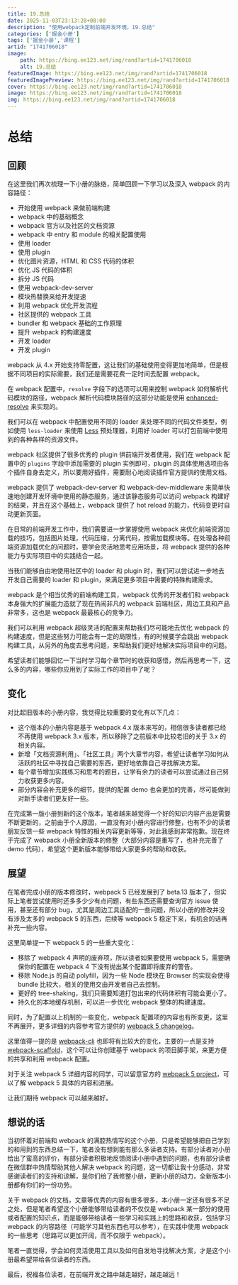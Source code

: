 ```yaml
---
title: 19.总结
date: 2025-11-03T23:13:28+08:00
description: "使用webpack定制前端开发环境，19.总结"
categories: ['掘金小册']
tags: ['掘金小册','课程']
artid: "1741706018"
image:
    path: https://bing.ee123.net/img/rand?artid=1741706018
    alt: 19.总结
featuredImage: https://bing.ee123.net/img/rand?artid=1741706018
featuredImagePreview: https://bing.ee123.net/img/rand?artid=1741706018
cover: https://bing.ee123.net/img/rand?artid=1741706018
image: https://bing.ee123.net/img/rand?artid=1741706018
img: https://bing.ee123.net/img/rand?artid=1741706018
---
```


# 总结

## 回顾

在这里我们再次梳理一下小册的脉络，简单回顾一下学习以及深入 webpack 的内容路径：

- 开始使用 webpack 来做前端构建
- webpack 中的基础概念
- webpack 官方以及社区的文档资源
- webpack 中 entry 和 module 的相关配置使用
- 使用 loader
- 使用 plugin
- 优化图片资源，HTML 和 CSS 代码的体积
- 优化 JS 代码的体积
- 拆分 JS 代码
- 使用 webpack-dev-server 
- 模块热替换来给开发提速
- 利用 webpack 优化开发流程
- 社区提供的 webpack 工具
- bundler 和 webpack 基础的工作原理
- 提升 webpack 的构建速度
- 开发 loader
- 开发 plugin

webpack 从 4.x 开始支持零配置，这让我们的基础使用变得更加地简单，但是根据不同项目的实际需要，我们还是需要花费一定时间去配置 webpack。

在 webpack 配置中，`resolve` 字段下的选项可以用来控制 webpack 如何解析代码模块的路径，webpack 解析代码模块路径的这部分功能是使用 [enhanced-resolve](https://github.com/webpack/enhanced-resolve/) 来实现的。

我们可以在 webpack 中配置使用不同的 loader 来处理不同的代码文件类型，例如使用 `less-loader` 来使用 [Less](https://github.com/less/less.js) 预处理器，利用好 loader 可以打包前端中使用到的各种各样的资源文件。

webpack 社区提供了很多优秀的 plugin 供前端开发者使用，我们在 webpack 配置中的 `plugins` 字段中添加需要的 plugin 实例即可，plugin 的具体使用选项由各个插件自身去定义，所以要用好插件，需要耐心地阅读插件官方提供的使用文档。

webpack 提供了 webpack-dev-server 和 webpack-dev-middleware 来简单快速地创建开发环境中使用的静态服务，通过该静态服务可以访问 webpack 构建好的结果，并且在这个基础上，webpack 提供了 hot reload 的能力，代码变更时自动更新页面。

在日常的前端开发工作中，我们需要进一步掌握使用 webpack 来优化前端资源加载的技巧，包括图片处理，代码压缩，分离代码，按需加载模块等。在处理各种前端资源加载优化的问题时，要学会灵活地思考应用场景，将 webpack 提供的各种能力与实际项目中的实践结合一起。

当我们能够自由地使用社区中的 loader 和 plugin 时，我们可以尝试进一步地去开发自己需要的 loader 和 plugin，来满足更多项目中需要的特殊构建需求。

webpack 是个相当优秀的前端构建工具，webpack 优秀的开发者们和 webpack 本身强大的扩展能力造就了现在热闹非凡的 webpack 前端社区，周边工具和产品非常多，这也是 webpack 最最核心的竞争力。

我们可以利用 webpack 超级灵活的配置来帮助我们尽可能地去优化 webpack 的构建速度，但是这些努力可能会有一定的局限性，有的时候要学会跳出 webpack 构建工具，从另外的角度去思考问题，来帮助我们更好地解决实际项目中的问题。

希望读者们能够回忆一下当时学习每个章节时的收获和感悟，然后再思考一下，这么多的内容，哪些你应用到了实际工作的项目中了呢？

## 变化

对比起旧版本的小册内容，我觉得比较重要的变化有以下几点：

- 这个版本的小册内容是基于 webpack 4.x 版本来写的，相信很多读者都已经不再使用 webpack 3.x 版本，所以移除了之前版本中比较老旧的关于 3.x 的相关内容。
- 新增「文档资源利用」、「社区工具」两个大章节内容，希望让读者学习如何从活跃的社区中寻找自己需要的东西，更好地依靠自己寻找解决方案。
- 每个章节增加实践练习和思考的题目，让学有余力的读者可以尝试通过自己努力收获更多内容。
- 部分内容会补充更多的细节，提供的配置 demo 也会更加的完善，尽可能做到对新手读者们更友好一些。

在完成第一版小册到新的这个版本，笔者越来越觉得一个好的知识内容产出是需要不断更新的，之前由于个人原因，一直没有对小册内容进行修整，也有不少的读者朋友反馈一些 webpack 特性的相关内容更新等等，对此我感到非常抱歉。现在终于完成了 webpack 小册全新版本的修整（大部分内容是重写了，也补充完善了 demo 代码），希望这个更新版本能够带给大家更多的帮助和收获。

## 展望

在笔者完成小册的版本修改时，webpack 5 已经发展到了 beta.13 版本了，但实际上笔者尝试使用时还多多少少有点问题，有些东西还需要查询官方 issue 使用，甚至还有部分 bug，尤其是周边工具适配的一些问题，所以小册的修改并没有涉及太多的 webpack 5 的东西，后续等 webpack 5 稳定下来，有机会的话再补充一些内容。

这里简单提一下 webpack 5 的一些重大变化：

- 移除了 webpack 4 声明的废弃项，所以读者如果要使用 webpack 5，需要确保你的配置在 webpack 4 下没有抛出某个配置即将废弃的警告。
- 移除 Node.js 的自动 polyfill，因为一些 Node 模块在 Browser 的实现会使得 bundle 比较大，相关的使用交由开发者自己去控制。
- 更好的 tree-shaking，我们只需要知道打包出来的代码体积有可能会更小了。
- 持久化的本地缓存机制，可以进一步优化 webpack 整体的构建速度。

同时，为了配置以上机制的一些变化，webpack 配置项的内容也有所变更，这里不再展开，更多详细的内容参考官方提供的 [webpack 5 changelog](https://github.com/webpack/changelog-v5)。

这里值得一提的是 [webpack-cli](https://github.com/webpack/webpack-cli) 也即将有比较大的变化，主要的一点是支持 [webpack-scaffold](https://github.com/webpack/webpack-cli/blob/next/packages/webpack-scaffold/README.md)，这个可以让你创建基于 webpack 的项目脚手架，来更方便的共享和利用 webpack 配置。

对于关注 webpack 5 详细内容的同学，可以留意官方的 [webpack 5 project](https://github.com/webpack/webpack/projects/5)，可以了解 webpack 5 具体的内容和进展。

让我们期待 webpack 可以越来越好。

## 想说的话

当初怀着对前端和 webpack 的满腔热情写的这个小册，只是希望能够把自己学到的和用到的东西总结一下，笔者没有想到能有那么多读者支持。有部分读者对小册给出了蛮高的评价，有部分读者积极地反馈阅读小册中遇到的问题，也有部分读者在微信群中热情帮助其他人解决 webpack 的问题，这一切都让我十分感动，非常感谢读者们的支持和谅解，是你们给了我修整小册，更新小册的动力，全新版本小册都有你们的一份功劳。

关于 webpack 的文档，文章等优秀的内容有很多很多，本小册一定还有很多不足之处，但是笔者希望这个小册能够带给读者的不仅仅是 webpack 某一部分的使用或者配置的知识点，而是能够带给读者一些学习和实践上的思路和收获，包括学习 webpack 的内容路径（可能学习其他东西也可以参考），在实践中使用 webpack 的一些思考（思路可以更加开阔，而不仅限于 webpack）。

笔者一直觉得，学会如何灵活使用工具以及如何自发地寻找解决方案，才是这个小册最希望带给各位读者的东西。

最后，祝福各位读者，在前端开发之路中越走越好，越走越远！